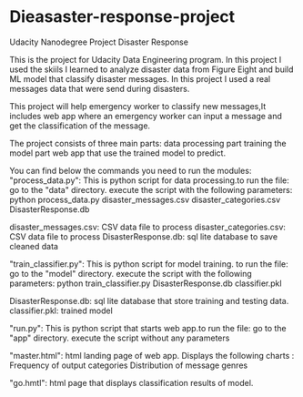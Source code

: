 # Dieasaster-response-project
Udacity Nanodegree Project Disaster Response

This is the project for Udacity Data Engineering program. In this project I used the skiils I learned to analyze disaster data from Figure Eight and build ML model that classify disaster messages. 
In this project I used a real messages data that were send during disasters.

This project will help emergency worker to classify new messages,It includes web app where an emergency worker can input a message and get the classification of the message. 

The project consists of three main parts:
data processing part
training the model part
web app that use the trained model to predict.

You can find below the commands you need to run the modules:
"process_data.py": This is python script for data processing.to run the file:
go to the "data" directory.
execute the script with the following parameters: python process_data.py disaster_messages.csv disaster_categories.csv DisasterResponse.db

disaster_messages.csv: CSV data file to process
disaster_categories.csv: CSV data file to process
DisasterResponse.db: sql lite database to save cleaned data

"train_classifier.py": This is python script for model training. to run the file:
go to the "model" directory.
execute the script with the following parameters: python train_classifier.py DisasterResponse.db classifier.pkl

DisasterResponse.db: sql lite database that store training and testing data.
classifier.pkl: trained model

"run.py": This is python script that starts web app.to run the file:
go to the "app" directory.
execute the script without any parameters

"master.html": html landing page of web app. Displays the following charts :
Frequency of output categories
Distribution of message genres

"go.hmtl": html page that displays classification results of model.
